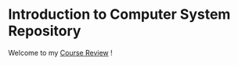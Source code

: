 # Introduction to Computer System Repository

Welcome to my [Course Review](https://www.lyt0112.com/blog/course_review-zh) !
